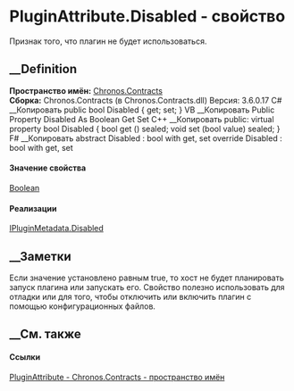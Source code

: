 # PluginAttribute.Disabled - свойство
Признак того, что плагин не будет использоваться.
## __Definition
 **Пространство имён:** [Chronos.Contracts](N_Chronos_Contracts.htm)  
 **Сборка:** Chronos.Contracts (в Chronos.Contracts.dll) Версия: 3.6.0.17
C# __Копировать
     public bool Disabled { get; set; }
VB __Копировать
     Public Property Disabled As Boolean
    	Get
    	Set
C++ __Копировать
     public:
    virtual property bool Disabled {
    	bool get () sealed;
    	void set (bool value) sealed;
    }
F# __Копировать
     abstract Disabled : bool with get, set
    override Disabled : bool with get, set
#### Значение свойства
[Boolean](https://learn.microsoft.com/dotnet/api/system.boolean)
#### Реализации
[IPluginMetadata.Disabled](P_Chronos_Contracts_IPluginMetadata_Disabled.htm)  
##  __Заметки
Если значение установлено равным true, то хост не будет планировать запуск
плагина или запускать его.
Свойство полезно использовать для отладки или для того, чтобы отключить или
включить плагин с помощью конфигурационных файлов.
##  __См. также
#### Ссылки
[PluginAttribute - ](T_Chronos_Contracts_PluginAttribute.htm)
[Chronos.Contracts - пространство имён](N_Chronos_Contracts.htm)
